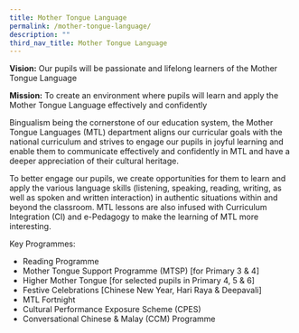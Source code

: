 ```yaml
---
title: Mother Tongue Language
permalink: /mother-tongue-language/
description: ""
third_nav_title: Mother Tongue Language
---
```

**Vision:** Our pupils will be passionate and lifelong learners of the Mother Tongue Language

**Mission:** To create an environment where pupils will learn and apply the Mother Tongue Language effectively and confidently

Bingualism being the cornerstone of our education system, the Mother Tongue Languages (MTL) department aligns our curricular goals with the national curriculum and strives to engage our pupils in joyful learning and enable them to communicate effectively and confidently in MTL and have a deeper appreciation of their cultural heritage. 

To better engage our pupils, we create opportunities for them to learn and apply the various language skills (listening, speaking, reading, writing, as well as spoken and written interaction) in authentic situations within and beyond the classroom. MTL lessons are also infused with Curriculum Integration (CI) and e-Pedagogy to make the learning of MTL more interesting. 

Key Programmes:
* Reading Programme
* Mother Tongue Support Programme (MTSP) [for Primary 3 & 4]
* Higher Mother Tongue [for selected pupils in Primary 4, 5 & 6]
* Festive Celebrations [Chinese New Year, Hari Raya & Deepavali]
* MTL Fortnight
* Cultural Performance Exposure Scheme (CPES)
* Conversational Chinese & Malay (CCM) Programme


